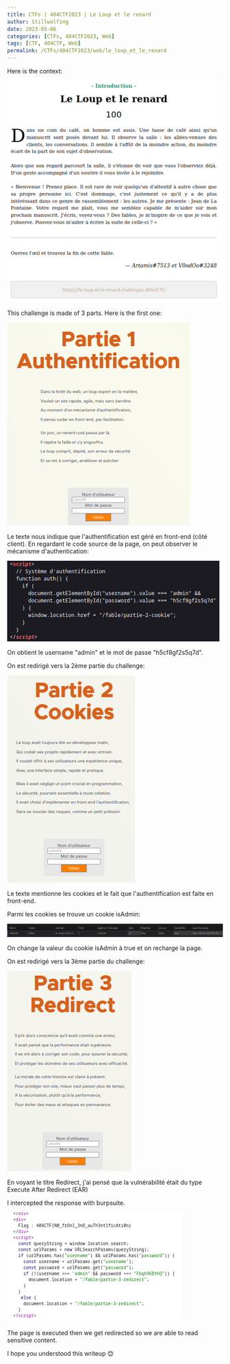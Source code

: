 ```yaml
---
title: CTFs | 404CTF2023 | Le Loup et le renard
author: Stillwolfing
date: 2023-05-06
categories: [CTFs, 404CTF2023, Web]
tags: [CTF, 404CTF, Web]
permalink: /CTFs/404CTF2023/web/le_loup_et_le_renard
---
```


Here is the context:

![context](/assets/img/CTFs/404CTF2023/web/le_loup_et_le_renard/context.png)


This challenge is made of 3 parts. Here is the first one:

![partie1_context](/assets/img/CTFs/404CTF2023/web/le_loup_et_le_renard/partie1_context.png)

Le texte nous indique que l'authentification est géré en front-end (côté client). En regardant le code source de la page, on peut observer le mécanisme d'authentication:

![partie1_auth](/assets/img/CTFs/404CTF2023/web/le_loup_et_le_renard/partie1_auth.png)

On obtient le username "admin" et le mot de passe "h5cf8gf2s5q7d".

On est redirigé vers la 2ème partie du challenge:

![partie2_context](/assets/img/CTFs/404CTF2023/web/le_loup_et_le_renard/partie2_context.png)

Le texte mentionne les cookies et le fait que l'authentification est faite en front-end.

Parmi les cookies se trouve un cookie isAdmin:

![partie2_cookie_unchanged](/assets/img/CTFs/404CTF2023/web/le_loup_et_le_renard/partie2_cookie_unchanged.png)

On change la valeur du cookie isAdmin à true et on recharge la page.

On est redirigé vers la 3ème partie du challenge:

![partie3_context](/assets/img/CTFs/404CTF2023/web/le_loup_et_le_renard/partie3_context.png)

En voyant le titre Redirect, j'ai pensé que la vulnérabilité était du type Execute After Redirect (EAR)

I intercepted the response with burpsuite.

![flag](/assets/img/CTFs/404CTF2023/web/le_loup_et_le_renard/flag.png)

The page is executed then we get redirected so we are able to read sensitive content.

I hope you understood this writeup 😊
